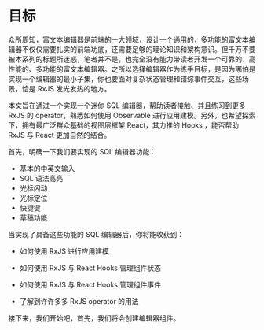 # 目标

众所周知，富文本编辑器是前端的一大领域，设计一个通用的，多功能的富文本编辑器不仅仅需要扎实的前端功底，还需要足够的理论知识和架构意识。但千万不要被本系列的标题所迷惑，笔者并不是，也完全没有能力带读者开发一个可靠的、高性能的、多功能的富文本编辑器。之所以选择编辑器作为练手目标，是因为哪怕是实现一个编辑器的最小子集，你也要面对复杂状态管理和错综事件交互，这些场景，恰是 RxJS 发光发热的地方。

本文旨在通过一个实现一个迷你 SQL 编辑器，帮助读者接触、并且练习到更多 RxJS 的 operator，熟悉如何使用 Observable 进行应用建模。另外，也希望探索下，拥有最广泛群众基础的视图层框架 React，其力推的 Hooks ，能否帮助 RxJS 与 React 更加自然的结合。

首先，明确一下我们要实现的 SQL 编辑器功能：

- 基本的中英文输入
- SQL 语法高亮
- 光标闪动
- 光标定位
- 快捷键
- 草稿功能

当实现了具备这些功能的 SQL 编辑器后，你将能收获到：

- 如何使用 RxJS 进行应用建模

- 如何使用 RxJS 与 React Hooks 管理组件状态
- 如何使用 RxJS 与 React Hooks 管理组件事件
- 了解到许许多多 RxJS operator 的用法

接下来，我们开始吧，首先，我们将会创建编辑器组件。

